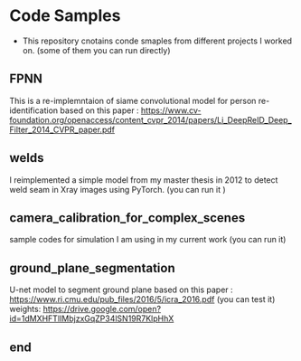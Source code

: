# Code Samples
- This repository cnotains conde smaples from different projects I worked on. (some of them you can run directly)
## FPNN
This is a re-implemntaion of siame convolutional  model for person re-identification based on this paper : https://www.cv-foundation.org/openaccess/content_cvpr_2014/papers/Li_DeepReID_Deep_Filter_2014_CVPR_paper.pdf
## welds 
I reimplemented a simple model from my master thesis in 2012 to detect weld seam in Xray images using PyTorch. (you can run it )
## camera_calibration_for_complex_scenes
sample codes for simulation I am using in my current work (you can run it)
## ground_plane_segmentation
U-net model to segment ground plane based on this paper : 
https://www.ri.cmu.edu/pub_files/2016/5/icra_2016.pdf
(you can test it)
weights: 
https://drive.google.com/open?id=1dMXHFTlIMbjzxGqZP34lSN19R7KlpHhX

## end
